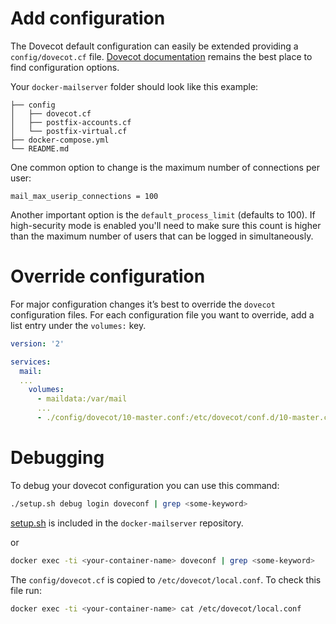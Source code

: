 # Add configuration

The Dovecot default configuration can easily be extended providing a `config/dovecot.cf` file.
[Dovecot documentation](http://wiki.dovecot.org/FrontPage) remains the best place to find configuration options.

Your `docker-mailserver` folder should look like this example:

```
├── config
│   ├── dovecot.cf
│   ├── postfix-accounts.cf
│   └── postfix-virtual.cf
├── docker-compose.yml
└── README.md
```

One common option to change is the maximum number of connections per user:

```
mail_max_userip_connections = 100
```

Another important option is the `default_process_limit` (defaults to 100). If high-security mode is enabled you'll need to make sure this count is higher than the maximum number of users that can be logged in simultaneously.

# Override configuration

For major configuration changes it’s best to override the `dovecot` configuration files. For each configuration file you want to override, add a list entry under the `volumes:` key.

```yaml
version: '2'

services:
  mail:
  ...
    volumes:
      - maildata:/var/mail
      ...
      - ./config/dovecot/10-master.conf:/etc/dovecot/conf.d/10-master.conf

```

# Debugging

To debug your dovecot configuration you can use this command:

```sh
./setup.sh debug login doveconf | grep <some-keyword>
```

[setup.sh](https://github.com/tomav/docker-mailserver/blob/master/setup.sh) is included in the `docker-mailserver` repository.

or

```sh
docker exec -ti <your-container-name> doveconf | grep <some-keyword>
```

The  `config/dovecot.cf` is copied to `/etc/dovecot/local.conf`. To check this file run:

```sh
docker exec -ti <your-container-name> cat /etc/dovecot/local.conf
```
